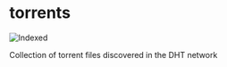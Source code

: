 torrents 
========
![Indexed](https://img.shields.io/badge/indexed-59697-blue)

Collection of torrent files discovered in the DHT network
